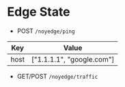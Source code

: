 # Edge State

- POST `/noyedge/ping`

| Key | Value |
| --- | ----- |
| host | ["1.1.1.1", "google.com"] |

- GET/POST `/noyedge/traffic`